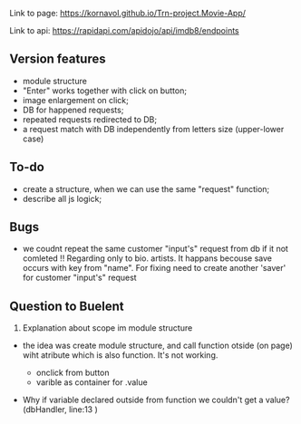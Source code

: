 Link to page:
<https://kornavol.github.io/Trn-project.Movie-App/>

Link to api:
<https://rapidapi.com/apidojo/api/imdb8/endpoints>

## Version features

- module structure
- "Enter" works together with click on button;
- image enlargement on click;
- DB for happened requests;
- repeated requests redirected to DB;
- a request match with DB independently from letters size (upper-lower case)

## To-do

- create a structure, when we can use the same "request" function;
- describe all js logick;

## Bugs

- we coudnt repeat the same customer "input's" request from db if it not comleted !!  Regarding only to bio. artists. It happans becouse save occurs with key from "name". For fixing need to create another 'saver' for customer "input's" request  

## Question to Buelent

  1. Explanation about scope im module structure

- the idea was create module structure, and call function otside (on page) wiht atribute which is also function. It's not working.

  - onclick from button
  - varible as container for .value

- Why if variable declared outside from function we couldn't get a value? (dbHandler, line:13 )
